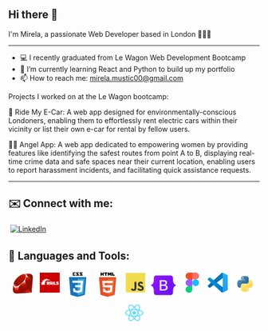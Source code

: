 ## Hi there 👋

I'm Mirela, a passionate Web Developer based in London 👩🏻‍💻

<hr>

- 💻 I recently graduated from Le Wagon Web Development Bootcamp
- 📖 I’m currently learning React and Python to build up my portfolio
- 📫 How to reach me: mirela.mustic00@gmail.com

Projects I worked on at the Le Wagon bootcamp:

  🚗 Ride My E-Car: A web app designed for environmentally-conscious Londoners, enabling them to effortlessly rent electric cars within their vicinity or list their own e-car         for rental by fellow users.

  👼🏻 Angel App: A web app dedicated to empowering women by providing features like identifying the safest routes from point A to B, displaying real-time crime data and                 safe spaces near their current location, enabling users to report harassment incidents, and facilitating quick assistance requests.

<hr>

## ✉️ Connect with me:

<p>
 <a href="https://www.linkedin.com/in/mirela-m" target="_blank"> <img src="https://raw.githubusercontent.com/rahuldkjain/github-profile-readme-generator/master/src/images/icons/Social/linked-in-alt.svg" alt="LinkedIn" height="40" style="vertical-align:top; margin:4px"></a>
</p>

## 🧰 Languages and Tools:
<div align="center">
<img src="https://raw.githubusercontent.com/github/explore/80688e429a7d4ef2fca1e82350fe8e3517d3494d/topics/ruby/ruby.png" alt="Ruby" height="40" style="vertical-align:top; margin:6px">
<img src="https://raw.githubusercontent.com/github/explore/80688e429a7d4ef2fca1e82350fe8e3517d3494d/topics/rails/rails.png" alt="Ruby on Rails" height="40" style="vertical-align:top; margin:4px">
<img src="https://raw.githubusercontent.com/devicons/devicon/master/icons/css3/css3-original-wordmark.svg" alt="CSS" height="50" style="vertical-align:top; margin:3px">
<img src="https://raw.githubusercontent.com/devicons/devicon/master/icons/html5/html5-original-wordmark.svg" alt="HTML" height="50" style="vertical-align:top; margin:3px">
<img src="https://raw.githubusercontent.com/devicons/devicon/master/icons/javascript/javascript-original.svg" alt="JS" height="40" style="vertical-align:top; margin:4px">
<img src="https://raw.githubusercontent.com/devicons/devicon/master/icons/bootstrap/bootstrap-original.svg" alt="Bootstrap" height="50" style="vertical-align:top; margin:4px">
<img src="https://raw.githubusercontent.com/devicons/devicon/master/icons/figma/figma-original.svg" alt="Figma" height="40" style="vertical-align:top; margin:4px">
<img src="https://raw.githubusercontent.com/github/explore/80688e429a7d4ef2fca1e82350fe8e3517d3494d/topics/visual-studio-code/visual-studio-code.png" alt="VS Code" height="40" style="vertical-align:top; margin:4px">
<img src="https://raw.githubusercontent.com/github/explore/80688e429a7d4ef2fca1e82350fe8e3517d3494d/topics/python/python.png" alt="Python" height="45" style="vertical-align:top; margin:4px">
<img src="https://raw.githubusercontent.com/github/explore/80688e429a7d4ef2fca1e82350fe8e3517d3494d/topics/react/react.png" alt="React" height="45" style="vertical-align:top; margin:4px">
</div>

